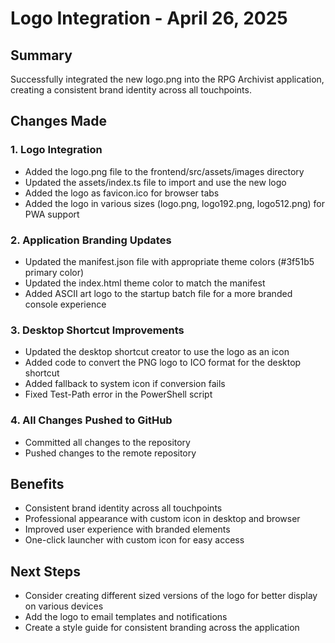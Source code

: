 # Logo Integration - April 26, 2025

## Summary
Successfully integrated the new logo.png into the RPG Archivist application, creating a consistent brand identity across all touchpoints.

## Changes Made

### 1. Logo Integration
- Added the logo.png file to the frontend/src/assets/images directory
- Updated the assets/index.ts file to import and use the new logo
- Added the logo as favicon.ico for browser tabs
- Added the logo in various sizes (logo.png, logo192.png, logo512.png) for PWA support

### 2. Application Branding Updates
- Updated the manifest.json file with appropriate theme colors (#3f51b5 primary color)
- Updated the index.html theme color to match the manifest
- Added ASCII art logo to the startup batch file for a more branded console experience

### 3. Desktop Shortcut Improvements
- Updated the desktop shortcut creator to use the logo as an icon
- Added code to convert the PNG logo to ICO format for the desktop shortcut
- Added fallback to system icon if conversion fails
- Fixed Test-Path error in the PowerShell script

### 4. All Changes Pushed to GitHub
- Committed all changes to the repository
- Pushed changes to the remote repository

## Benefits
- Consistent brand identity across all touchpoints
- Professional appearance with custom icon in desktop and browser
- Improved user experience with branded elements
- One-click launcher with custom icon for easy access

## Next Steps
- Consider creating different sized versions of the logo for better display on various devices
- Add the logo to email templates and notifications
- Create a style guide for consistent branding across the application
